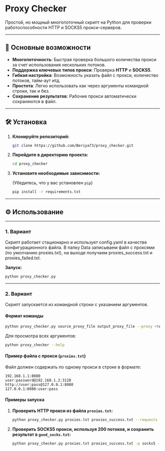 # Proxy Checker

Простой, но мощный многопоточный скрипт на Python для проверки работоспособности HTTP и SOCKS5 прокси-серверов.

[](https://www.python.org/)
[](https://opensource.org/licenses/MIT)

-----

## 🚀 Основные возможности

  - **Многопоточность**: Быстрая проверка большого количества прокси за счет использования нескольких потоков.
  - **Поддержка ключевых типов прокси**: Проверка **HTTP** и **SOCKS5**.
  - **Гибкая настройка**: Возможность указать файл с прокси, количество потоков, тайм-аут итд.
  - **Простота**: Легко использовать как через аргументы командной строки, так и без.
  - **Сохранение результатов**: Рабочие прокси автоматически сохраняются в файл.

-----

## 🛠️ Установка

1.  **Клонируйте репозиторий:**

    ```bash
    git clone https://github.com/Beriya73/proxy_checker.git
    ```

2.  **Перейдите в директорию проекта:**

    ```bash
    cd proxy_checker
    ```

3.  **Установите необходимые зависимости:**

    (Убедитесь, что у вас установлен `pip`)

    ```bash
    pip install -r requirements.txt
    ```

-----

## ⚙️ Использование

-----

### 1\. Вариант

Скрипт работает стационарно и использует config.yaml в качестве конфигурационного файла. В папку Data записываем файл с проксями (по умолчанию proxies.txt), на выходе получаем proxies\_success.txt и proxies\_failed.txt.

**Запуск:**

```bash
python proxy_checker.py
```

-----

### 2\. Вариант

Скрипт запускается из командной строки с указанием аргументов.

#### Формат команды

```bash
python proxy_checker.py source_proxy_file output_proxy_file --proxy <тип_прокси> [другие_аргументы]
```

Для просмотра всех аргументов:

```bash
python proxy_checker --help
```

#### Пример файла с прокси (`proxies.txt`)

Файл должен содержать по одному прокси в строке в формате:

```
192.168.1.1:8080
user:password@192.168.1.2:3128
http://user:pass@127.0.0.1:8080
127.0.0.1:8080:user:pass
```

#### Примеры запуска

1.  **Проверить HTTP прокси из файла `proxies.txt`:**

    ```bash
    python proxy_checker.py proxies.txt proxies_success.txt --requests 5 --proxy_type http --timeout 5
    ```

2.  **Проверить SOCKS5 прокси, используя 200 потоков, и сохранить результат в `good_socks.txt`:**

    ```bash
    python proxy_checker.py proxies.txt proxies_success.txt -p socks5 -r 200
    ```
